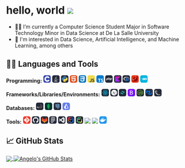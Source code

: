 # hello, world <img src="https://raw.githubusercontent.com/MartinHeinz/MartinHeinz/master/wave.gif" width="30">

  - 🧑‍🎓 I’m currently a Computer Science Student Major in Software Technology Minor in Data Science at De La Salle University
  - 💫 I'm interested in Data Science, Artificial Intelligence, and Machine Learning, among others

## 👨‍💻 Languages and Tools
**Programming:**
<code><img height="20" src="https://github.com/tandpfun/skill-icons/blob/main/icons/C.svg"></code>
<code><img height="20" src="https://github.com/tandpfun/skill-icons/blob/main/icons/Java-Dark.svg"></code>
<code><img height="20" src="https://github.com/tandpfun/skill-icons/blob/main/icons/Python-Dark.svg"></code>
<code><img height="20" src="https://github.com/tandpfun/skill-icons/blob/main/icons/HTML.svg"></code>
<code><img height="20" src="https://github.com/tandpfun/skill-icons/blob/main/icons/CSS.svg"></code>
<code><img height="20" src="https://github.com/tandpfun/skill-icons/blob/main/icons/JavaScript.svg"></code>
<code><img height="20" src="https://github.com/tandpfun/skill-icons/blob/main/icons/TypeScript.svg"></code>
<code><img height="20" src="https://github.com/tandpfun/skill-icons/blob/main/icons/PHP-Dark.svg"></code>
<code><img height="20" src="https://github.com/tandpfun/skill-icons/blob/main/icons/Kotlin-Dark.svg"></code>
<code><img height="20" src="https://github.com/tandpfun/skill-icons/blob/main/icons/R-Dark.svg"></code>
<code><img height="20" src="https://github.com/tandpfun/skill-icons/blob/main/icons/Ruby.svg"></code>
<code><img height="20" src="https://github.com/tandpfun/skill-icons/blob/main/icons/GoLang.svg"></code>

**Frameworks/Libraries/Environments:**
<code><img height="20" src="https://github.com/tandpfun/skill-icons/blob/main/icons/React-Dark.svg"></code>
<code><img height="20" src="https://github.com/tandpfun/skill-icons/blob/main/icons/NextJS-Dark.svg"></code>
<code><img height="20" src="https://github.com/tandpfun/skill-icons/blob/main/icons/TailwindCSS-Dark.svg"></code>
<code><img height="20" src="https://github.com/tandpfun/skill-icons/blob/main/icons/Bootstrap.svg"></code>
<code><img height="20" src="https://github.com/tandpfun/skill-icons/blob/main/icons/NodeJS-Dark.svg"></code>
<code><img height="20" src="https://github.com/tandpfun/skill-icons/blob/main/icons/MaterialUI-Dark.svg"></code>
<code><img height="20" src="https://github.com/tandpfun/skill-icons/blob/main/icons/Flask-Dark.svg"></code>

**Databases:**
<code><img height="20" src="https://github.com/tandpfun/skill-icons/blob/main/icons/MySQL-Dark.svg"></code>
<code><img height="20" src="https://github.com/tandpfun/skill-icons/blob/main/icons/MongoDB.svg"></code>
<code><img height="20" src="https://github.com/tandpfun/skill-icons/blob/main/icons/PostgreSQL-Dark.svg"></code>
<code><img height="20" src="https://github.com/tandpfun/skill-icons/blob/main/icons/Prisma.svg"></code>

**Tools:**
<code><img height="20" src="https://github.com/tandpfun/skill-icons/blob/main/icons/Git.svg"></code>
<code><img height="20" src="https://github.com/tandpfun/skill-icons/blob/main/icons/Github-Dark.svg"></code>
<code><img height="20" src="https://github.com/tandpfun/skill-icons/blob/main/icons/GitLab-Dark.svg"></code>
<code><img height="20" src="https://github.com/tandpfun/skill-icons/blob/main/icons/Figma-Dark.svg"></code>
<code><img height="20" src="https://github.com/tandpfun/skill-icons/blob/main/icons/VSCode-Dark.svg"></code>
<code><img height="20" src="https://github.com/tandpfun/skill-icons/blob/main/icons/Idea-Dark.svg"></code>
<code><img height="20" src="https://github.com/tandpfun/skill-icons/blob/main/icons/PyCharm-Dark.svg"></code>
<code><img height="20" src="https://github.com/tandpfun/skill-icons/blob/main/icons/WebStorm-Dark.svg"></code>
<code><img height="20" src="https://github.com/tandpfun/skill-icons/blob/main/icons/Anaconda-Dark.svg"></code>
<code><img height="20" src="https://github.com/tandpfun/skill-icons/blob/main/icons/Docker.svg"></code>

## 📈 GitHub Stats
<a href="https://github.com/angelocguerra/angelocguerra">
  <img align="center" src="https://github-readme-stats.vercel.app/api/top-langs/?username=angelocguerra&hide=java,html,tex&title_color=ffffff&text_color=c9cacc&icon_color=2bbc8a&bg_color=1d1f21&langs_count=3" />
</a>

<a href="https://github.com/angelocguerra/angelocguerra">
  <img align="center" src="https://github-readme-stats.vercel.app/api?username=angelocguerra&show_icons=true&line_height=27&count_private=true&title_color=ffffff&text_color=c9cacc&icon_color=2bbc8a&bg_color=1d1f21" alt="Angelo's GitHub Stats" />
</a>
